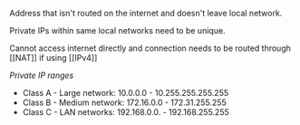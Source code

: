 Address that isn't routed on the internet and doesn't leave local network. 

Private IPs within same local networks need to be unique. 

Cannot access internet directly and connection needs to be routed through [[NAT]] if using [[IPv4]]

*Private IP ranges*
- Class A - Large network: 10.0.0.0 - 10.255.255.255.255
- Class B - Medium network: 172.16.0.0 - 172.31.255.255
- Class C - LAN networks: 192.168.0.0. - 192.168.255.255